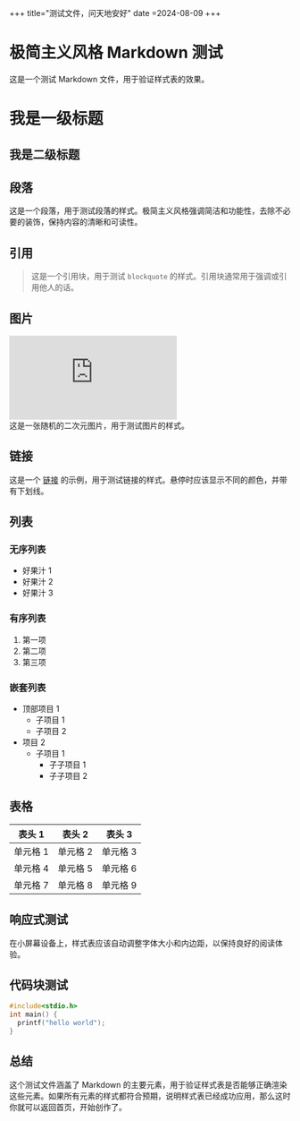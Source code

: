 +++
title="测试文件，问天地安好"
date =2024-08-09
+++
# 极简主义风格 Markdown 测试

这是一个测试 Markdown 文件，用于验证样式表的效果。

# 我是一级标题
## 我是二级标题 

## 段落
这是一个段落，用于测试段落的样式。极简主义风格强调简洁和功能性，去除不必要的装饰，保持内容的清晰和可读性。

## 引用

> 这是一个引用块，用于测试 `blockquote` 的样式。引用块通常用于强调或引用他人的话。

## 图片

![有你好果汁](https://www.dmoe.cc/random.php)  
这是一张随机的二次元图片，用于测试图片的样式。

## 链接

这是一个 [链接](https://www.google.com) 的示例，用于测试链接的样式。悬停时应该显示不同的颜色，并带有下划线。

## 列表

### 无序列表
- 好果汁 1
- 好果汁 2
- 好果汁 3

### 有序列表
1. 第一项
2. 第二项
3. 第三项

### 嵌套列表
- 顶部项目 1
  - 子项目 1
  - 子项目 2
- 项目 2
  - 子项目 1
    - 子子项目 1
    - 子子项目 2

## 表格

| 表头 1 | 表头 2 | 表头 3 |
|--------|--------|--------|
| 单元格 1 | 单元格 2 | 单元格 3 |
| 单元格 4 | 单元格 5 | 单元格 6 |
| 单元格 7 | 单元格 8 | 单元格 9 |

## 响应式测试

在小屏幕设备上，样式表应该自动调整字体大小和内边距，以保持良好的阅读体验。

## 代码块测试
```c
#include<stdio.h>
int main() {
  printf("hello world");
}
```

## 总结

这个测试文件涵盖了 Markdown 的主要元素，用于验证样式表是否能够正确渲染这些元素。如果所有元素的样式都符合预期，说明样式表已经成功应用，那么这时你就可以返回首页，开始创作了。  